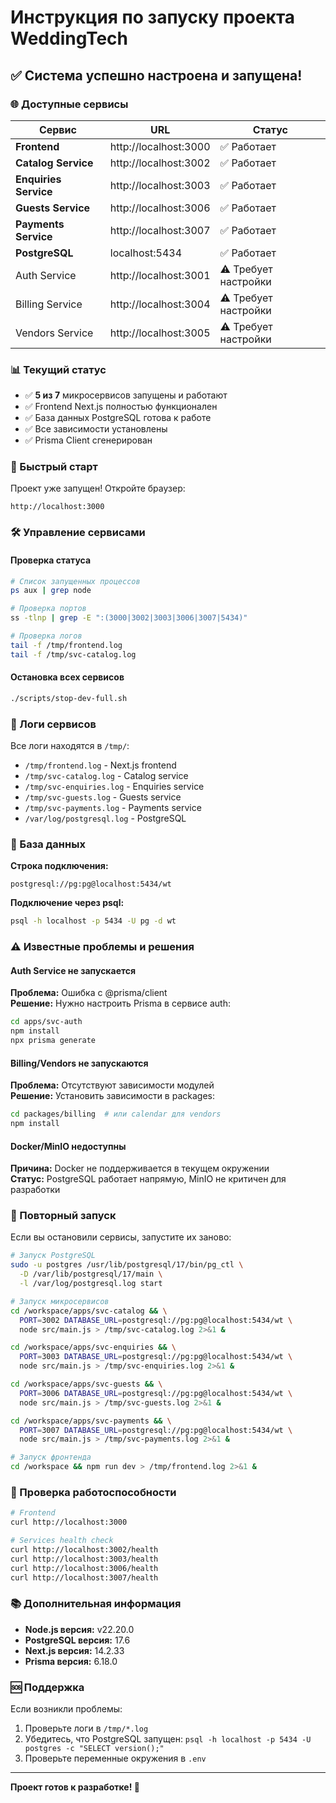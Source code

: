 # Инструкция по запуску проекта WeddingTech

## ✅ Система успешно настроена и запущена!

### 🌐 Доступные сервисы

| Сервис | URL | Статус |
|--------|-----|--------|
| **Frontend** | http://localhost:3000 | ✅ Работает |
| **Catalog Service** | http://localhost:3002 | ✅ Работает |
| **Enquiries Service** | http://localhost:3003 | ✅ Работает |
| **Guests Service** | http://localhost:3006 | ✅ Работает |
| **Payments Service** | http://localhost:3007 | ✅ Работает |
| **PostgreSQL** | localhost:5434 | ✅ Работает |
| Auth Service | http://localhost:3001 | ⚠️ Требует настройки |
| Billing Service | http://localhost:3004 | ⚠️ Требует настройки |
| Vendors Service | http://localhost:3005 | ⚠️ Требует настройки |

### 📊 Текущий статус

- ✅ **5 из 7** микросервисов запущены и работают
- ✅ Frontend Next.js полностью функционален
- ✅ База данных PostgreSQL готова к работе
- ✅ Все зависимости установлены
- ✅ Prisma Client сгенерирован

### 🚀 Быстрый старт

Проект уже запущен! Откройте браузер:

```
http://localhost:3000
```

### 🛠️ Управление сервисами

#### Проверка статуса

```bash
# Список запущенных процессов
ps aux | grep node

# Проверка портов
ss -tlnp | grep -E ":(3000|3002|3003|3006|3007|5434)"

# Проверка логов
tail -f /tmp/frontend.log
tail -f /tmp/svc-catalog.log
```

#### Остановка всех сервисов

```bash
./scripts/stop-dev-full.sh
```

### 📝 Логи сервисов

Все логи находятся в `/tmp/`:

- `/tmp/frontend.log` - Next.js frontend
- `/tmp/svc-catalog.log` - Catalog service
- `/tmp/svc-enquiries.log` - Enquiries service  
- `/tmp/svc-guests.log` - Guests service
- `/tmp/svc-payments.log` - Payments service
- `/var/log/postgresql.log` - PostgreSQL

### 🔧 База данных

**Строка подключения:**
```
postgresql://pg:pg@localhost:5434/wt
```

**Подключение через psql:**
```bash
psql -h localhost -p 5434 -U pg -d wt
```

### ⚠️ Известные проблемы и решения

#### Auth Service не запускается

**Проблема:** Ошибка с @prisma/client  
**Решение:** Нужно настроить Prisma в сервисе auth:

```bash
cd apps/svc-auth
npm install
npx prisma generate
```

#### Billing/Vendors не запускаются

**Проблема:** Отсутствуют зависимости модулей  
**Решение:** Установить зависимости в packages:

```bash
cd packages/billing  # или calendar для vendors
npm install
```

#### Docker/MinIO недоступны

**Причина:** Docker не поддерживается в текущем окружении  
**Статус:** PostgreSQL работает напрямую, MinIO не критичен для разработки

### 🔄 Повторный запуск

Если вы остановили сервисы, запустите их заново:

```bash
# Запуск PostgreSQL
sudo -u postgres /usr/lib/postgresql/17/bin/pg_ctl \
  -D /var/lib/postgresql/17/main \
  -l /var/log/postgresql.log start

# Запуск микросервисов
cd /workspace/apps/svc-catalog && \
  PORT=3002 DATABASE_URL=postgresql://pg:pg@localhost:5434/wt \
  node src/main.js > /tmp/svc-catalog.log 2>&1 &

cd /workspace/apps/svc-enquiries && \
  PORT=3003 DATABASE_URL=postgresql://pg:pg@localhost:5434/wt \
  node src/main.js > /tmp/svc-enquiries.log 2>&1 &

cd /workspace/apps/svc-guests && \
  PORT=3006 DATABASE_URL=postgresql://pg:pg@localhost:5434/wt \
  node src/main.js > /tmp/svc-guests.log 2>&1 &

cd /workspace/apps/svc-payments && \
  PORT=3007 DATABASE_URL=postgresql://pg:pg@localhost:5434/wt \
  node src/main.js > /tmp/svc-payments.log 2>&1 &

# Запуск фронтенда
cd /workspace && npm run dev > /tmp/frontend.log 2>&1 &
```

### 🎯 Проверка работоспособности

```bash
# Frontend
curl http://localhost:3000

# Services health check
curl http://localhost:3002/health
curl http://localhost:3003/health
curl http://localhost:3006/health
curl http://localhost:3007/health
```

### 📚 Дополнительная информация

- **Node.js версия:** v22.20.0
- **PostgreSQL версия:** 17.6
- **Next.js версия:** 14.2.33
- **Prisma версия:** 6.18.0

### 🆘 Поддержка

Если возникли проблемы:

1. Проверьте логи в `/tmp/*.log`
2. Убедитесь, что PostgreSQL запущен: `psql -h localhost -p 5434 -U postgres -c "SELECT version();"`
3. Проверьте переменные окружения в `.env`

---

**Проект готов к разработке! 🎉**
